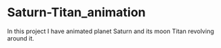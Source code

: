 # Saturn-Titan_animation
In this project I have animated planet Saturn and its moon Titan revolving around it.
